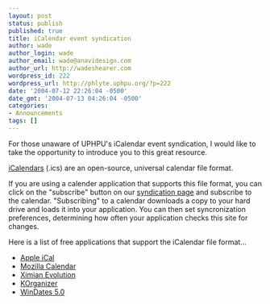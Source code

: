 ```yaml
---
layout: post
status: publish
published: true
title: iCalendar event syndication
author: wade
author_login: wade
author_email: wade@anavidesign.com
author_url: http://wadeshearer.com
wordpress_id: 222
wordpress_url: http://phlyte.uphpu.org/?p=222
date: '2004-07-12 22:26:04 -0500'
date_gmt: '2004-07-13 04:26:04 -0500'
categories:
- Announcements
tags: []
---
```

<p>For those unaware of UPHPU's iCalendar event syndication, I would like to take the opportunity to introduce you to this great resource.</p>
<p><a href="http://www.ietf.org/rfc/rfc2445.txt">iCalendars</a> (.ics) are an open-source, universal calendar file format.</p>
<p>If you are using a calender application that supports this file format, you can click on the "subscribe" button on our <a href="http://www.uphpu.org/staticpages/index.php?page=200405211727498">syndication page</a> and subscribe to the calendar. "Subscribing" to a calendar downloads a copy to your hard drive and loads it into your application. You can then set syncronization preferences, determining how often your application checks this site for changes.</p>
<p>Here is a list of free applications that support the iCalendar file format...</p>
<ul>
<li><a href="http://www.apple.com/ical/">Apple iCal</a></li>
<li><a href="http://www.mozilla.org/projects/calendar/">Mozilla Calendar</a></li>
<li><a href="http://www.ximian.com/products/evolution/">Ximian Evolution</a></li>
<li><a href="http://korganizer.kde.org/">KOrganizer</a></li>
<li><a href="http://www.rockinsoftware.com/windates.htm">WinDates 5.0</a></li>
</ul>
